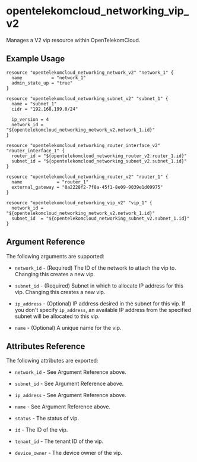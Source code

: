 # opentelekomcloud_networking_vip_v2

Manages a V2 vip resource within OpenTelekomCloud.

## Example Usage

```hcl
resource "opentelekomcloud_networking_network_v2" "network_1" {
  name           = "network_1"
  admin_state_up = "true"
}

resource "opentelekomcloud_networking_subnet_v2" "subnet_1" {
  name = "subnet_1"
  cidr = "192.168.199.0/24"

  ip_version = 4
  network_id = "${opentelekomcloud_networking_network_v2.network_1.id}"
}

resource "opentelekomcloud_networking_router_interface_v2" "router_interface_1" {
  router_id = "${opentelekomcloud_networking_router_v2.router_1.id}"
  subnet_id = "${opentelekomcloud_networking_subnet_v2.subnet_1.id}"
}

resource "opentelekomcloud_networking_router_v2" "router_1" {
  name             = "router_1"
  external_gateway = "0a2228f2-7f8a-45f1-8e09-9039e1d09975"
}

resource "opentelekomcloud_networking_vip_v2" "vip_1" {
  network_id = "${opentelekomcloud_networking_network_v2.network_1.id}"
  subnet_id  = "${opentelekomcloud_networking_subnet_v2.subnet_1.id}"
}
```

## Argument Reference

The following arguments are supported:

* `network_id` - (Required) The ID of the network to attach the vip to.
  Changing this creates a new vip.

* `subnet_id` - (Required) Subnet in which to allocate IP address for this vip.
  Changing this creates a new vip.

* `ip_address` - (Optional) IP address desired in the subnet for this vip.
  If you don't specify `ip_address`, an available IP address from
  the specified subnet will be allocated to this vip.

* `name` - (Optional) A unique name for the vip.

## Attributes Reference

The following attributes are exported:

* `network_id` - See Argument Reference above.

* `subnet_id` - See Argument Reference above.

* `ip_address` - See Argument Reference above.

* `name` - See Argument Reference above.

* `status` - The status of vip.

* `id` - The ID of the vip.

* `tenant_id` - The tenant ID of the vip.

* `device_owner` - The device owner of the vip.
